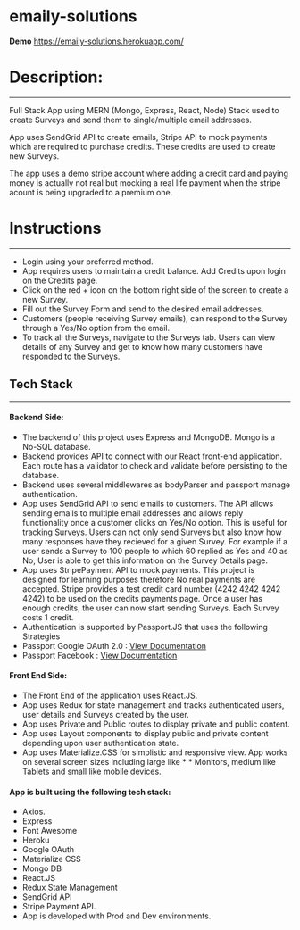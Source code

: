 # emaily-solutions

**Demo** https://emaily-solutions.herokuapp.com/

# Description:
--------

Full Stack App using MERN (Mongo, Express, React, Node) Stack used to create Surveys and send them to single/multiple email addresses.

App uses SendGrid API to create emails, Stripe API to mock payments which are required to purchase credits. These credits are used to create new Surveys.

The app uses a demo stripe account where adding a credit card and paying money is actually not real but mocking a real life payment when the stripe acount is being upgraded to a premium one.



# Instructions
--------------

* Login using your preferred method.
* App requires users to maintain a credit balance. Add Credits upon login on the Credits page.
* Click on the red + icon on the bottom right side of the screen to create a new Survey.
* Fill out the Survey Form and send to the desired email addresses.
* Customers (people receiving Survey emails), can respond to the Survey through a Yes/No option from the email.
* To track all the Surveys, navigate to the Surveys tab. Users can view details of any Survey and get to know how many customers have responded to the Surveys.

## Tech Stack
--------

#### Backend Side:

* The backend of this project uses Express and MongoDB. Mongo is a No-SQL database.
* Backend provides API to connect with our React front-end application. Each route has a validator to check and validate before persisting to the database.
* Backend uses several middlewares as bodyParser and passport manage authentication.
* App uses SendGrid API to send emails to customers. The API allows sending emails to multiple email addresses and allows reply functionality once a customer clicks on Yes/No option. This is useful for tracking Surveys. Users can not only send Surveys but also know how many responses have they recieved for a given Survey. For example if a user sends a Survey to 100 people to which 60 replied as Yes and 40 as No, User is able to get this information on the Survey Details page.
* App uses StripePayment API to mock payments. This project is designed for learning purposes therefore No real payments are accepted. Stripe provides a test credit card number (4242 4242 4242 4242) to be used on the credits payments page. Once a user has enough credits, the user can now start sending Surveys. Each Survey costs 1 credit.
* Authentication is supported by Passport.JS that uses the following Strategies
 * Passport Google OAuth 2.0 : [View Documentation](http://www.passportjs.org/packages/passport-google-oauth20/)
 * Passport Facebook : [View Documentation](http://www.passportjs.org/packages/passport-facebook/)

#### Front End Side:

* The Front End of the application uses React.JS.
* App uses Redux for state management and tracks authenticated users, user details and Surveys created by the user.
* App uses Private and Public routes to display private and public content.
* App uses Layout components to display public and private content depending upon user authentication state.
* App uses Materialize.CSS for simplistic and responsive view. App works on several screen sizes including large like * * Monitors, medium like Tablets and small like mobile devices.

#### App is built using the following tech stack:

* Axios.
* Express
* Font Awesome
* Heroku
* Google OAuth
* Materialize CSS
* Mongo DB
* React.JS
* Redux State Management
* SendGrid API
* Stripe Payment API.
* App is developed with Prod and Dev environments.

